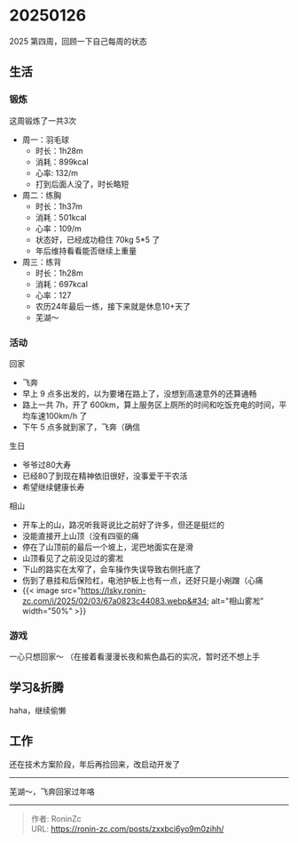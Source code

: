 # 20250126


2025 第四周，回顾一下自己每周的状态

## 生活

### 锻炼

这周锻炼了一共3次

* 周一：羽毛球
  * 时长：1h28m
  * 消耗：899kcal
  * 心率: 132/m 
  * 打到后面人没了，时长略短
* 周二：练胸
  * 时长：1h37m
  * 消耗：501kcal
  * 心率：109/m
  * 状态好，已经成功稳住 70kg 5*5 了
  * 年后维持看看能否继续上重量
* 周三：练背
  * 时长：1h28m
  * 消耗：697kcal
  * 心率：127
  * 农历24年最后一练，接下来就是休息10&#43;天了
  * 芜湖～

### 活动

回家
* 飞奔
* 早上 9 点多出发的，以为要堵在路上了，没想到高速意外的还算通畅
* 路上一共 7h，开了 600km，算上服务区上厕所的时间和吃饭充电的时间，平均车速100km/h 了
* 下午 5 点多就到家了，飞奔（确信

生日
* 爷爷过80大寿
* 已经80了到现在精神依旧很好，没事爱干干农活
* 希望继续健康长寿

相山
* 开车上的山，路况听我哥说比之前好了许多，但还是挺烂的
* 没能直接开上山顶（没有四驱的痛
* 停在了山顶前的最后一个坡上，泥巴地面实在是滑
* 山顶看见了之前没见过的雾凇
* 下山的路实在太窄了，会车操作失误导致右侧托底了
* 伤到了悬挂和后保险杠，电池护板上也有一点，还好只是小剐蹭（心痛
* {{&lt; image src=&#34;https://lsky.ronin-zc.com/i/2025/02/03/67a0823c44083.webp&#34; alt=&#34;相山雾凇&#34; width=&#34;50%&#34; &gt;}}

### 游戏

一心只想回家～ （在接着看漫漫长夜和紫色晶石的实况，暂时还不想上手

## 学习&amp;折腾

haha，继续偷懒

## 工作

还在技术方案阶段，年后再捡回来，改启动开发了

---

芜湖～，飞奔回家过年咯


---

> 作者: RoninZc  
> URL: https://ronin-zc.com/posts/zxxbci6yo9m0zihh/  

